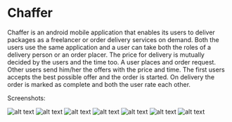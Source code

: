 # Chaffer
Chaffer is an android mobile application that enables its users to deliver packages as a freelancer or order delivery services on demand. Both the users use the same application and a user can take both the roles of a delivery person or an order placer. The price for delivery is mutually decided by the users and the time too. A user places and order request. Other users send him/her the offers with the price and time. The first users accepts the best possible offer and the order is started. On delivery the order is marked as complete and both the user rate each other.

Screenshots:

![alt text](https://firebasestorage.googleapis.com/v0/b/chaffer-340a7.appspot.com/o/untitled1.png?alt=media&token=b57db099-0a99-4644-a58d-5981ad02a2e8)
![alt text](https://firebasestorage.googleapis.com/v0/b/chaffer-340a7.appspot.com/o/Untitled2.png?alt=media&token=86d1ec9c-45bd-42a4-b929-b5558d8c635c)
![alt text](https://firebasestorage.googleapis.com/v0/b/chaffer-340a7.appspot.com/o/Untitled3.png?alt=media&token=b8c4e465-d48e-4485-a6f1-013eba538e46)
![alt text](https://firebasestorage.googleapis.com/v0/b/chaffer-340a7.appspot.com/o/Untitled4.png?alt=media&token=d323d116-225a-4ded-a1b9-bf9128fa7746)
![alt text](https://firebasestorage.googleapis.com/v0/b/chaffer-340a7.appspot.com/o/Untitled5.png?alt=media&token=71fb3aaf-79ce-4ffc-8e05-1e1185a6feb5)
![alt text](https://firebasestorage.googleapis.com/v0/b/chaffer-340a7.appspot.com/o/Untitled6.png?alt=media&token=cd448caa-d356-4713-b9ff-ee6f9b9e5ba1)
![alt text](https://firebasestorage.googleapis.com/v0/b/chaffer-340a7.appspot.com/o/Untitled7.png?alt=media&token=155fda53-450a-4b9a-b91a-25ed675909c5)
